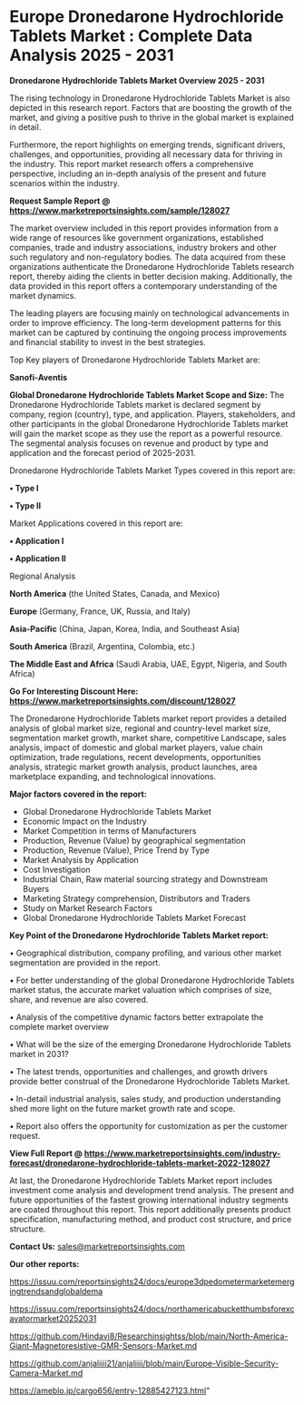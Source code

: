 # Europe Dronedarone Hydrochloride Tablets Market : Complete Data Analysis 2025 - 2031

<Strong> Dronedarone Hydrochloride Tablets Market Overview 2025 - 2031</strong>

The rising technology in Dronedarone Hydrochloride Tablets Market is also depicted in this research report. Factors that are boosting the growth of the market, and giving a positive push to thrive in the global market is explained in detail.

Furthermore, the report highlights on emerging trends, significant drivers, challenges, and opportunities, providing all necessary data for thriving in the industry. This report market research offers a comprehensive perspective, including an in-depth analysis of the present and future scenarios within the industry.

<strong>Request Sample Report @ <a href=https://www.marketreportsinsights.com/sample/128027>https://www.marketreportsinsights.com/sample/128027</a></strong>

The market overview included in this report provides information from a wide range of resources like government organizations, established companies, trade and industry associations, industry brokers and other such regulatory and non-regulatory bodies. The data acquired from these organizations authenticate the Dronedarone Hydrochloride Tablets research report, thereby aiding the clients in better decision making. Additionally, the data provided in this report offers a contemporary understanding of the market dynamics.

The leading players are focusing mainly on technological advancements in order to improve efficiency. The long-term development patterns for this market can be captured by continuing the ongoing process improvements and financial stability to invest in the best strategies.

Top Key players of Dronedarone Hydrochloride Tablets Market are:

<strong>Sanofi-Aventis</strong>

<strong><b>Global Dronedarone Hydrochloride Tablets Market Scope and Size:</b></strong>
The Dronedarone Hydrochloride Tablets market is declared segment by company, region (country), type, and application. Players, stakeholders, and other participants in the global Dronedarone Hydrochloride Tablets market will gain the market scope as they use the report as a powerful resource. The segmental analysis focuses on revenue and product by type and application and the forecast period of 2025-2031.

Dronedarone Hydrochloride Tablets Market Types covered in this report are:

<strong>• Type I

• Type II</strong>

Market Applications covered in this report are:

<strong>• Application I

• Application II</strong> 

Regional Analysis

<strong>North America</strong> (the United States, Canada, and Mexico)

<strong>Europe</strong> (Germany, France, UK, Russia, and Italy)

<strong>Asia-Pacific</strong> (China, Japan, Korea, India, and Southeast Asia)

<strong>South America</strong> (Brazil, Argentina, Colombia, etc.)

<strong>The Middle East and Africa</strong> (Saudi Arabia, UAE, Egypt, Nigeria, and South Africa)

<strong>Go For Interesting Discount Here: <a href=https://www.marketreportsinsights.com/discount/128027>https://www.marketreportsinsights.com/discount/128027</a></strong>

The Dronedarone Hydrochloride Tablets market report provides a detailed analysis of global market size, regional and country-level market size, segmentation market growth, market share, competitive Landscape, sales analysis, impact of domestic and global market players, value chain optimization, trade regulations, recent developments, opportunities analysis, strategic market growth analysis, product launches, area marketplace expanding, and technological innovations.

<strong><b>Major factors covered in the report:</b></strong>
<ul>
  <li>Global Dronedarone Hydrochloride Tablets Market </li>
  <li>Economic Impact on the Industry</li>
  <li>Market Competition in terms of Manufacturers</li>
  <li>Production, Revenue (Value) by geographical segmentation</li>
  <li>Production, Revenue (Value), Price Trend by Type</li>
  <li>Market Analysis by Application</li>
  <li>Cost Investigation</li>
  <li>Industrial Chain, Raw material sourcing strategy and Downstream Buyers</li>
  <li>Marketing Strategy comprehension, Distributors and Traders</li>
  <li>Study on Market Research Factors</li>
  <li>Global Dronedarone Hydrochloride Tablets Market Forecast</li>
</ul>

<strong><b>Key Point of the Dronedarone Hydrochloride Tablets Market report:</b></strong>

• Geographical distribution, company profiling, and various other market segmentation are provided in the report.

• For better understanding of the global Dronedarone Hydrochloride Tablets market status, the accurate market valuation which comprises of size, share, and revenue are also covered.

• Analysis of the competitive dynamic factors better extrapolate the complete market overview

• What will be the size of the emerging Dronedarone Hydrochloride Tablets market in 2031?

• The latest trends, opportunities and challenges, and growth drivers provide better construal of the Dronedarone Hydrochloride Tablets Market.

• In-detail industrial analysis, sales study, and production understanding shed more light on the future market growth rate and scope.

• Report also offers the opportunity for customization as per the customer request.

<strong><b>View Full Report @ <a href=https://www.marketreportsinsights.com/industry-forecast/dronedarone-hydrochloride-tablets-market-2022-128027>https://www.marketreportsinsights.com/industry-forecast/dronedarone-hydrochloride-tablets-market-2022-128027</a></b></strong>


At last, the Dronedarone Hydrochloride Tablets Market report includes investment come analysis and development trend analysis. The present and future opportunities of the fastest growing international industry segments are coated throughout this report. This report additionally presents product specification, manufacturing method, and product cost structure, and price structure.

<strong>Contact Us:</strong>
sales@marketreportsinsights.com

<strong>Our other reports:</strong>

<a href=https://issuu.com/reportsinsights24/docs/europe3dpedometermarketemergingtrendsandglobaldema>https://issuu.com/reportsinsights24/docs/europe3dpedometermarketemergingtrendsandglobaldema</a>

<a href=https://issuu.com/reportsinsights24/docs/northamericabucketthumbsforexcavatormarket20252031>https://issuu.com/reportsinsights24/docs/northamericabucketthumbsforexcavatormarket20252031</a>

<a href=https://github.com/Hindavi8/Researchinsightss/blob/main/North-America-Giant-Magnetoresistive-GMR-Sensors-Market.md>https://github.com/Hindavi8/Researchinsightss/blob/main/North-America-Giant-Magnetoresistive-GMR-Sensors-Market.md</a>

<a href=https://github.com/anjaliiii21/anjaliiii/blob/main/Europe-Visible-Security-Camera-Market.md>https://github.com/anjaliiii21/anjaliiii/blob/main/Europe-Visible-Security-Camera-Market.md</a>

<a href=https://ameblo.jp/cargo656/entry-12885427123.html>https://ameblo.jp/cargo656/entry-12885427123.html</a>"
